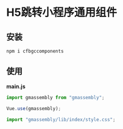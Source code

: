 # H5跳转小程序通用组件

## 安装


`npm i cfbgccomponents`

## 使用

**main.js**

```js
import gmassembly from "gmassembly";

Vue.use(gmassembly);

import "gmassembly/lib/index/style.css";
```